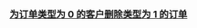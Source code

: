 ### [为订单类型为 0 的客户删除类型为 1 的订单](https://leetcode-cn.com/problems/drop-type-1-orders-for-customers-with-type-0-orders)

